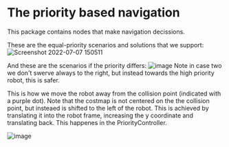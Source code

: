 # The priority based navigation

This package contains nodes that make navigation decissions.

These are the equal-priority scenarios and solutions that we support:
![Screenshot 2022-07-07 150511](https://user-images.githubusercontent.com/26307463/177780605-be832093-cc37-4dde-831e-3e76b4cff2bd.png)

And these are the scenarios if the priority differs:
![image](https://user-images.githubusercontent.com/26307463/177780831-0c9355df-a0e9-47ae-8b87-147a793d5302.png)
Note in case two we don't swerve always to the right, but instead towards the high priority robot, this is safer.

This is how we move the robot away from the collision point (indicated with a purple dot). Note that the costmap is not centered on the the collision point, but insteaed is shifted to the left of the robot. This is achieved by translating it into the robot frame, increasing the y coordinate and translating back. This happenes in the PriorityController.

![image](https://user-images.githubusercontent.com/26307463/177781184-92fa6350-dd93-4f94-bd74-f3d8a53b28b7.png)

